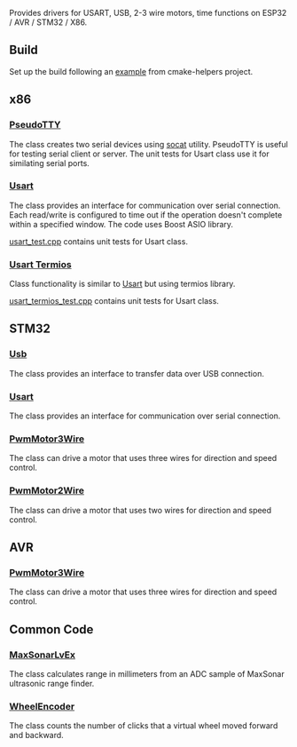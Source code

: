 Provides drivers for USART, USB, 2-3 wire motors, time functions on ESP32 / AVR / STM32 / X86.

<a name="Build"></a>
## Build 

Set up the build following an
<a href="https://github.com/boltrobotics/cmake-helpers/#Example">example</a> from
cmake-helpers project.

<a name="x86"></a>
## x86

<a name="PseudoTTY"></a>
### <a href="include/devices/x86/pseudo_tty.hpp">PseudoTTY</a>

The class creates two serial devices using <a href="https://linux.die.net/man/1/socat">socat</a>
utility. PseudoTTY is useful for testing serial client or server. The unit tests for Usart class
use it for similating serial ports.

<a name="Usart"></a>
### <a href="include/devices/usart.hpp">Usart</a>

The class provides an interface for communication over serial connection. Each read/write is
configured to time out if the operation doesn't complete within a specified window. The code uses
Boost ASIO library.

<a name="usart_test" href="test/usart_test.cpp">usart_test.cpp</a>
contains unit tests for Usart class.

<a name="UsartTermios"></a> 
### <a href="include/devices/x86/usart_termios.hpp">Usart Termios</a>

Class functionality is similar to [Usart](#Usart) but using termios library.

<a name="usart_termios_test" href="test/usart_termios_test.cpp">usart_termios_test.cpp</a>
contains unit tests for Usart class.

<a name="stm32"></a>
## STM32

<a name="Usb"></a>
### <a href="include/devices/stm32/usb.hpp">Usb</a>

The class provides an interface to transfer data over USB connection.

<a name="stm32_Usart"></a>
### <a href="include/devices/stm32/usart.hpp">Usart</a>

The class provides an interface for communication over serial connection.

<a name="PwmMotor3Wire"></a>
### <a href="include/devices/stm32/pwm_motor_3wire.hpp">PwmMotor3Wire</a>

The class can drive a motor that uses three wires for direction and speed control.

<a name="PwmMotor2Wire"></a>
### <a href="include/devices/stm32/pwm_motor_2wire.hpp">PwmMotor2Wire</a>

The class can drive a motor that uses two wires for direction and speed control.

<a name="avr"></a>
## AVR

<a name="PwmMotor3Wire"></a>
### <a href="include/devices/avr/pwm_motor_3wire.hpp">PwmMotor3Wire</a>

The class can drive a motor that uses three wires for direction and speed control.

## Common Code

<a name="MaxSonarLvEx"></a>
### <a href="include/devices/maxsonar_lvez.hpp">MaxSonarLvEx</a>

The class calculates range in millimeters from an ADC sample of MaxSonar ultrasonic range finder.

<a name="WheelEncoder"></a>
### <a href="include/devices/wheel_encoder.hpp">WheelEncoder</a>

The class counts the number of clicks that a virtual wheel moved forward and backward.
